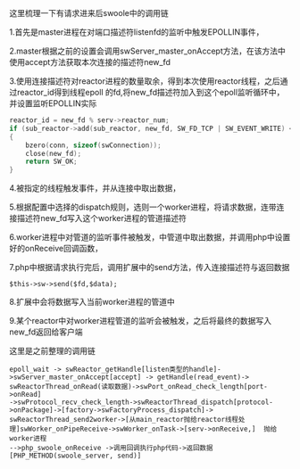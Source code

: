 这里梳理一下有请求进来后swoole中的调用链

1.首先是master进程在对端口描述符listenfd的监听中触发EPOLLIN事件，

2.master根据之前的设置会调用swServer\_master\_onAccept方法，在该方法中使用accept方法获取本次连接的描述符new\_fd

3.使用连接描述符对reactor进程的数量取余，得到本次使用reactor线程，之后通过reactor\_id得到线程epoll 的fd,将new\_fd描述符加入到这个epoll监听循环中，并设置监听EPOLLIN实际

```c
reactor_id = new_fd % serv->reactor_num;
if (sub_reactor->add(sub_reactor, new_fd, SW_FD_TCP | SW_EVENT_WRITE) < 0)
{
    bzero(conn, sizeof(swConnection));
    close(new_fd);
    return SW_OK;
}
```

4.被指定的线程触发事件，并从连接中取出数据，

5.根据配置中选择的dispatch规则，选则一个worker进程，将请求数据，连带连接描述符new\_fd写入这个worker进程的管道描述符

6.worker进程中对管道的监听事件被触发，中管道中取出数据，并调用php中设置好的onReceive回调函数，

7.php中根据请求执行完后，调用扩展中的send方法，传入连接描述符与返回数据

```
$this->sw->send($fd,$data);
```

8.扩展中会将数据写入当前worker进程的管道中

9.某个reactor中对worker进程管道的监听会被触发，之后将最终的数据写入new\_fd返回给客户端

这里是之前整理的调用链

```
epoll_wait -> swReactor_getHandle[listen类型的handle]->swServer_master_onAccept[accept] -> getHandle(read_event)-> 
swReactorThread_onRead(读取数据)->swPort_onRead_check_length[port->onRead]
->swProtocol_recv_check_length->swReactorThread_dispatch[protocol->onPackage]->[factory->swFactoryProcess_dispatch]->
swReactorThread_send2worker->[从main_reactor抛给reactor线程处理]swWorker_onPipeReceive->swWorker_onTask->[serv->onReceive,]  抛给worker进程
-->php_swoole_onReceive ->调用回调执行php代码->返回数据[PHP_METHOD(swoole_server, send)]
```



